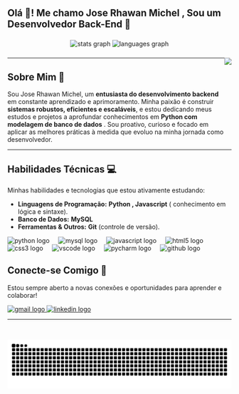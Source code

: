 <h2 align="left"> Olá 👋! Me chamo Jose Rhawan Michel , Sou um  Desenvolvedor Back-End 🚀 </h2>

###

<div align="center">
  <img src="https://github-readme-stats.vercel.app/api?username=rhawan81&hide_title=false&hide_rank=false&show_icons=true&include_all_commits=true&count_private=true&disable_animations=false&theme=dracula&locale=en&hide_border=false" height="150" alt="stats graph"  />
  <img src="https://github-readme-stats.vercel.app/api/top-langs?username=rhawan81&locale=en&hide_title=false&layout=compact&card_width=320&langs_count=5&theme=dracula&hide_border=false" height="150" alt="languages graph"  />
</div>

###

<img align="right" height="150" src="https://media.giphy.com/media/M9gbBd9nbDrOTu1Mqx/giphy.gif"  />

###

---

## Sobre Mim 🚀

Sou Jose Rhawan Michel, um **entusiasta do desenvolvimento backend** em constante aprendizado e aprimoramento. Minha paixão é construir **sistemas robustos, eficientes e escaláveis**, e estou dedicando meus estudos e projetos a aprofundar conhecimentos em **Python com modelagem de banco de dados** . Sou proativo, curioso e focado em aplicar as melhores práticas à medida que evoluo na minha jornada como desenvolvedor.

---

## Habilidades Técnicas 💻

Minhas habilidades e tecnologias que estou ativamente estudando:

* **Linguagens de Programação:** **Python , Javascript** ( conhecimento em lógica e sintaxe).
* **Banco de Dados:** **MySQL** 
* **Ferramentas & Outros:** **Git** (controle de versão).

<div align="left">
  <img src="https://cdn.jsdelivr.net/gh/devicons/devicon/icons/python/python-original.svg" height="30" alt="python logo"  />
  <img width="12" />
  <img src="https://cdn.jsdelivr.net/gh/devicons/devicon/icons/mysql/mysql-original.svg" height="40" alt="mysql logo"  />
  <img width="12" />
  <img src="https://cdn.jsdelivr.net/gh/devicons/devicon/icons/javascript/javascript-original.svg" height="40" alt="javascript logo"  />
  <img width="12" />
  <img src="https://cdn.jsdelivr.net/gh/devicons/devicon/icons/html5/html5-original.svg" height="40" alt="html5 logo"  />
  <img width="12" />
  <img src="https://cdn.jsdelivr.net/gh/devicons/devicon/icons/css3/css3-original.svg" height="40" alt="css3 logo"  />
  <img width="12" />
  <img src="https://cdn.jsdelivr.net/gh/devicons/devicon/icons/vscode/vscode-original.svg" height="40" alt="vscode logo"  />
  <img width="12" />
  <img src="https://cdn.jsdelivr.net/gh/devicons/devicon/icons/pycharm/pycharm-original.svg" height="40" alt="pycharm logo"  />
  <img width="12" />
  <img src="https://cdn.jsdelivr.net/gh/devicons/devicon/icons/github/github-original.svg" height="40" alt="github logo"  />

  </div>



## Conecte-se Comigo 👋

Estou sempre aberto a novas conexões e oportunidades para aprender e colaborar!

<div align="left">
 <a href="mailto:rhawanjs@gmail.com">
  <img src="https://img.shields.io/static/v1?message=Gmail&logo=gmail&label=&color=D14836&logoColor=white&labelColor=&style=for-the-badge" height="35" alt="gmail logo" />
</a>
  <a href="https://www.linkedin.com/in/joserhawan">
  <img src="https://img.shields.io/static/v1?message=LinkedIn&logo=linkedin&label=&color=0077B5&logoColor=white&labelColor=&style=for-the-badge" height="35" alt="linkedin logo" />
</a>
</div>

---

<br clear="both">

![Snake animation](https://raw.githubusercontent.com/rhawan81/rhawan81/output/github-snake.svg)
